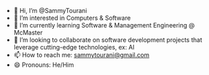 - 👋 Hi, I’m @SammyTourani
- 👀 I’m interested in Computers & Software
- 🌱 I’m currently learning Software & Management Engineering @ McMaster
- 💞️ I’m looking to collaborate on software development projects that leverage cutting-edge technologies, ex: AI
- 📫 How to reach me: sammytourani@gmail.com
- 😄 Pronouns: He/Him

